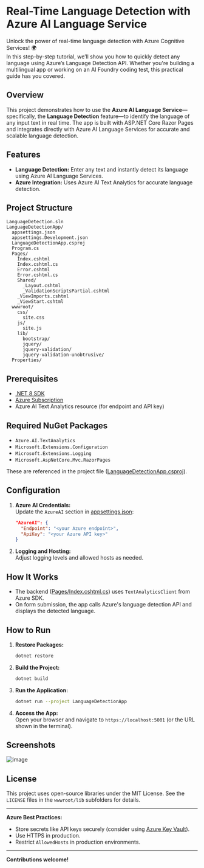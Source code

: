 # Real-Time Language Detection with Azure AI Language Service

Unlock the power of real-time language detection with Azure Cognitive Services! 🌍  
In this step-by-step tutorial, we’ll show you how to quickly detect any language using Azure’s Language Detection API. Whether you're building a multilingual app or working on an AI Foundry coding test, this practical guide has you covered.

## Overview

This project demonstrates how to use the **Azure AI Language Service**—specifically, the **Language Detection** feature—to identify the language of any input text in real time. The app is built with ASP.NET Core Razor Pages and integrates directly with Azure AI Language Services for accurate and scalable language detection.

## Features

- **Language Detection:** Enter any text and instantly detect its language using Azure AI Language Services.
- **Azure Integration:** Uses Azure AI Text Analytics for accurate language detection.

## Project Structure

```
LanguageDetection.sln
LanguageDetectionApp/
  appsettings.json
  appsettings.Development.json
  LanguageDetectionApp.csproj
  Program.cs
  Pages/
    Index.cshtml
    Index.cshtml.cs
    Error.cshtml
    Error.cshtml.cs
    Shared/
      _Layout.cshtml
      _ValidationScriptsPartial.cshtml
    _ViewImports.cshtml
    _ViewStart.cshtml
  wwwroot/
    css/
      site.css
    js/
      site.js
    lib/
      bootstrap/
      jquery/
      jquery-validation/
      jquery-validation-unobtrusive/
  Properties/
```

## Prerequisites

- [.NET 8 SDK](https://dotnet.microsoft.com/download)
- [Azure Subscription](https://azure.microsoft.com/free/)
- Azure AI Text Analytics resource (for endpoint and API key)

## Required NuGet Packages

- `Azure.AI.TextAnalytics`
- `Microsoft.Extensions.Configuration`
- `Microsoft.Extensions.Logging`
- `Microsoft.AspNetCore.Mvc.RazorPages`

These are referenced in the project file ([LanguageDetectionApp.csproj](LanguageDetectionApp/LanguageDetectionApp.csproj)).

## Configuration

1. **Azure AI Credentials:**  
   Update the `AzureAI` section in [appsettings.json](LanguageDetectionApp/appsettings.json):

   ```json
   "AzureAI": {
     "Endpoint": "<your Azure endpoint>",
     "ApiKey": "<your Azure API key>"
   }
   ```

2. **Logging and Hosting:**  
   Adjust logging levels and allowed hosts as needed.

## How It Works

- The backend ([Pages/Index.cshtml.cs](LanguageDetectionApp/Pages/Index.cshtml.cs)) uses `TextAnalyticsClient` from Azure SDK.
- On form submission, the app calls Azure's language detection API and displays the detected language.

## How to Run

1. **Restore Packages:**
   ```sh
   dotnet restore
   ```

2. **Build the Project:**
   ```sh
   dotnet build
   ```

3. **Run the Application:**
   ```sh
   dotnet run --project LanguageDetectionApp
   ```

4. **Access the App:**  
   Open your browser and navigate to `https://localhost:5001` (or the URL shown in the terminal).

## Screenshots

![image](https://github.com/user-attachments/assets/68302e49-bd2a-47b9-b3f5-f121fa77dcdf)


## License

This project uses open-source libraries under the MIT License. See the `LICENSE` files in the `wwwroot/lib` subfolders for details.

---

**Azure Best Practices:**  
- Store secrets like API keys securely (consider using [Azure Key Vault](https://learn.microsoft.com/azure/key-vault/general/)).
- Use HTTPS in production.
- Restrict `AllowedHosts` in production environments.

---

**Contributions welcome!**
